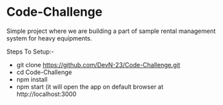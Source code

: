 # Code-Challenge
Simple project where we are building a part of sample rental management system for heavy equipments.

Steps To Setup:-
- git clone https://github.com/DevN-23/Code-Challenge.git
- cd Code-Challenge
- npm install
- npm start (it will open the app on default browser at http://localhost:3000 
